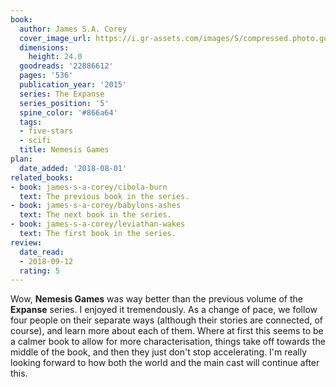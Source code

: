 ```yaml
---
book:
  author: James S.A. Corey
  cover_image_url: https://i.gr-assets.com/images/S/compressed.photo.goodreads.com/books/1407524221l/22886612._SX98_.jpg
  dimensions:
    height: 24.0
  goodreads: '22886612'
  pages: '536'
  publication_year: '2015'
  series: The Expanse
  series_position: '5'
  spine_color: '#866a64'
  tags:
  - five-stars
  - scifi
  title: Nemesis Games
plan:
  date_added: '2018-08-01'
related_books:
- book: james-s-a-corey/cibola-burn
  text: The previous book in the series.
- book: james-s-a-corey/babylons-ashes
  text: The next book in the series.
- book: james-s-a-corey/leviathan-wakes
  text: The first book in the series.
review:
  date_read:
  - 2018-09-12
  rating: 5
---
```


Wow, **Nemesis Games** was way better than the previous volume of the **Expanse** series. I enjoyed it tremendously. As a change of pace, we follow four people on their separate ways (although their stories are connected, of course), and learn more about each of them. Where at first this seems to be a calmer book to allow for more characterisation, things take off towards the middle of the book, and then they just don't stop accelerating. I'm really looking forward to how both the world and the main cast will continue after this.
